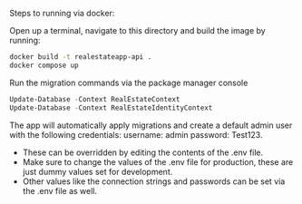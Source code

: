 Steps to running via docker:

Open up a terminal, navigate to this directory and build the image by running:

```bash
docker build -t realestateapp-api .
docker compose up
```

Run the migration commands via the package manager console

```powershell
Update-Database -Context RealEstateContext
Update-Database -Context RealEstateIdentityContext
```

The app will automatically apply migrations and create a default admin user with the following credentials:
username: admin
password: Test123.

- These can be overridden by editing the contents of the .env file.
- Make sure to change the values of the .env file for production, these are just dummy values set for development.
- Other values like the connection strings and passwords can be set via the .env file as well.
